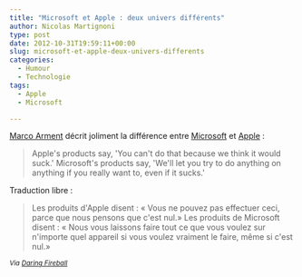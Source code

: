 ```yaml
---
title: "Microsoft et Apple : deux univers différents"
author: Nicolas Martignoni
type: post
date: 2012-10-31T19:59:11+00:00
slug: microsoft-et-apple-deux-univers-differents
categories:
  - Humour
  - Technologie
tags:
  - Apple
  - Microsoft

---
```

[Marco Arment][1] décrit joliment la différence entre [Microsoft][2] et [Apple][3] :

> Apple's products say, 'You can't do that because we think it would suck.' Microsoft's products say, 'We'll let you try to do anything on anything if you really want to, even if it sucks.'

Traduction libre :

> Les produits d'Apple disent : « Vous ne pouvez pas effectuer ceci, parce que nous pensons que c'est nul.» Les produits de Microsoft disent : « Nous vous laissons faire tout ce que vous voulez sur n'importe quel appareil si vous voulez vraiment le faire, même si c'est nul.»

_<small>Via <a href="http://daringfireball.net/linked/2012/10/31/marco-surface">Daring Fireball</a></small>_

 [1]: http://www.marco.org/2012/10/26/an-alternate-universe
 [2]: http://microsoft.com/
 [3]: http://apple.com/

<!--more-->

